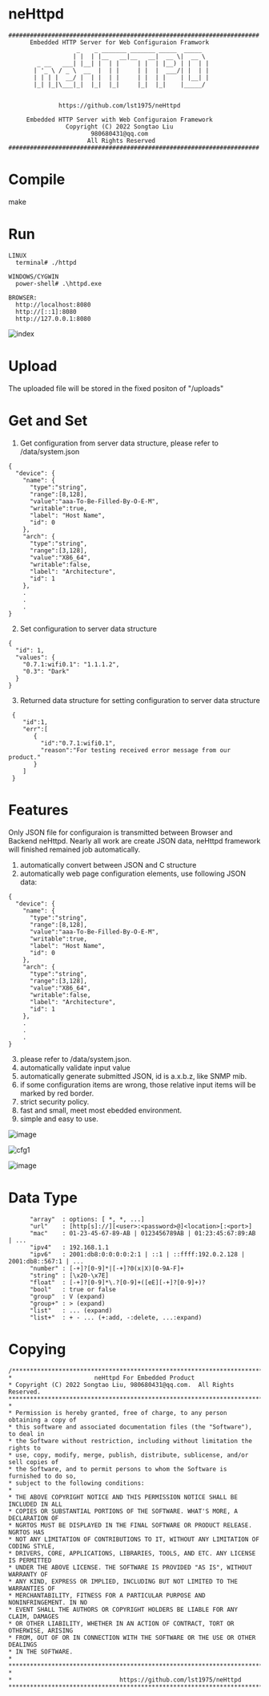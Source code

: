 # neHttpd

   ```
######################################################################
         Embedded HTTP Server for Web Configuraion Framwork
                      _    _ _______ _______ _____  _____
                     | |  | |__   __|__   __|  __ \|  __ \
           _ __   ___| |__| |  | |     | |  | |__) | |  | |
          | '_ \ / _ \  __  |  | |     | |  |  ___/| |  | |
          | | | |  __/ |  | |  | |     | |  | |    | |__| |
          |_| |_|\___|_|  |_|  |_|     |_|  |_|    |_____/


                 https://github.com/lst1975/neHttpd

        Embedded HTTP Server with Web Configuraion Framework
                   Copyright (C) 2022 Songtao Liu
                          980680431@qq.com
                         All Rights Reserved
######################################################################
   ```
# Compile
   make

# Run
   ```
   LINUX
     terminal# ./httpd

   WINDOWS/CYGWIN
     power-shell# .\httpd.exe

   BROWSER:
     http://localhost:8080
     http://[::1]:8080
     http://127.0.0.1:8080
   ```
   ![index](https://github.com/user-attachments/assets/f0f44f4e-dd66-4afe-befa-99ee6f6a71e1)

# Upload
   The uploaded file will be stored in the fixed positon of "/uploads"
# Get and Set
  1. Get configuration from server data structure, please refer to /data/system.json
   ```
   {
     "device": {
       "name": {
         "type":"string",
         "range":[8,128],
         "value":"aaa-To-Be-Filled-By-O-E-M",
         "writable":true,
         "label": "Host Name",
         "id": 0
       },
       "arch": {
         "type":"string",
         "range":[3,128],
         "value":"X86_64",
         "writable":false,
         "label": "Architecture",
         "id": 1
       },
       .
       .
       .
   }
   ```
  2. Set configuration to server data structure
   ```
  {
     "id": 1,
     "values": {
       "0.7.1:wifi0.1": "1.1.1.2",
       "0.3": "Dark"
     }
  }
   ```
 3. Returned data structure for setting configuration to server data structure
   ```
    {
       "id":1,
       "err":[
          {
            "id":"0.7.1:wifi0.1",
            "reason":"For testing received error message from our product."
          }
       ]
    }
   ```
# Features
   Only JSON file for configuraion is transmitted between Browser and Backend neHttpd.
   Nearly all work are create JSON data, neHttpd framework will finished remained job
   automatically.

   1. automatically convert between JSON and C structure
   2. automatically web page configuration elements, use following JSON data:
   ```
   {
     "device": {
       "name": {
         "type":"string",
         "range":[8,128],
         "value":"aaa-To-Be-Filled-By-O-E-M",
         "writable":true,
         "label": "Host Name",
         "id": 0
       },
       "arch": {
         "type":"string",
         "range":[3,128],
         "value":"X86_64",
         "writable":false,
         "label": "Architecture",
         "id": 1
       },
       .
       .
       .
   }
   ```
   3. please refer to /data/system.json.
   4. automatically validate input value
   5. automatically generate submitted JSON, id is a.x.b.z, like SNMP mib.
   6. if some configuration items are wrong, those relative input items will be marked by red border.
   7. strict security policy.
   8. fast and small, meet most ebedded environment.
   9. simple and easy to use.

   ![image](https://github.com/user-attachments/assets/246afe52-9ccb-430e-a6e1-21dfe12f9ab7)

   ![cfg1](https://github.com/user-attachments/assets/7cf45960-d231-409a-9a7d-db38280a1f4c)

   ![image](https://github.com/user-attachments/assets/eecc02f0-21d7-49c3-b705-ad9b9177b6c3)
   
# Data Type
          "array"  : options: [ *, *, ...]
          "url"    : [http[s]://][<user>:<password>@]<location>[:<port>]  
          "mac"    : 01-23-45-67-89-AB | 0123456789AB | 01:23:45:67:89:AB | ... 
          "ipv4"   : 192.168.1.1
          "ipv6"   : 2001:db8:0:0:0:0:2:1 | ::1 | ::ffff:192.0.2.128 | 2001:db8::567:1 | ...
          "number" : [-+]?[0-9]*|[-+]?0(x|X)[0-9A-F]+
          "string" : [\x20-\x7E]
          "float"  : [-+]?[0-9]*\.?[0-9]+([eE][-+]?[0-9]+)?
          "bool"   : true or false
          "group"  : V (expand)
          "group+" : > (expand)
          "list"   : ... (expand)
          "list+"  : + - ... (+:add, -:delete, ...:expand) 

# Copying
   ```
/*************************************************************************************
 *                       neHttpd For Embedded Product
 * Copyright (C) 2022 Songtao Liu, 980680431@qq.com.  All Rights Reserved.
 **************************************************************************************
 *
 * Permission is hereby granted, free of charge, to any person obtaining a copy of
 * this software and associated documentation files (the "Software"), to deal in
 * the Software without restriction, including without limitation the rights to
 * use, copy, modify, merge, publish, distribute, sublicense, and/or sell copies of
 * the Software, and to permit persons to whom the Software is furnished to do so,
 * subject to the following conditions:
 *
 * THE ABOVE COPYRIGHT NOTICE AND THIS PERMISSION NOTICE SHALL BE INCLUDED IN ALL
 * COPIES OR SUBSTANTIAL PORTIONS OF THE SOFTWARE. WHAT'S MORE, A DECLARATION OF 
 * NGRTOS MUST BE DISPLAYED IN THE FINAL SOFTWARE OR PRODUCT RELEASE. NGRTOS HAS 
 * NOT ANY LIMITATION OF CONTRIBUTIONS TO IT, WITHOUT ANY LIMITATION OF CODING STYLE, 
 * DRIVERS, CORE, APPLICATIONS, LIBRARIES, TOOLS, AND ETC. ANY LICENSE IS PERMITTED 
 * UNDER THE ABOVE LICENSE. THE SOFTWARE IS PROVIDED "AS IS", WITHOUT WARRANTY OF 
 * ANY KIND, EXPRESS OR IMPLIED, INCLUDING BUT NOT LIMITED TO THE WARRANTIES OF 
 * MERCHANTABILITY, FITNESS FOR A PARTICULAR PURPOSE AND NONINFRINGEMENT. IN NO 
 * EVENT SHALL THE AUTHORS OR COPYRIGHT HOLDERS BE LIABLE FOR ANY CLAIM, DAMAGES 
 * OR OTHER LIABILITY, WHETHER IN AN ACTION OF CONTRACT, TORT OR OTHERWISE, ARISING 
 * FROM, OUT OF OR IN CONNECTION WITH THE SOFTWARE OR THE USE OR OTHER DEALINGS 
 * IN THE SOFTWARE.
 *
 *************************************************************************************
 *                              
 *                              https://github.com/lst1975/neHttpd
 **************************************************************************************
   ```
